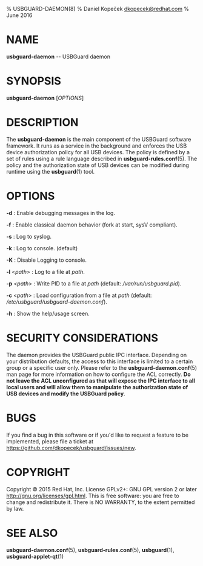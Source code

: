 % USBGUARD-DAEMON(8)
% Daniel Kopeček <dkopecek@redhat.com>
% June 2016

# NAME

**usbguard-daemon** -- USBGuard daemon

# SYNOPSIS

**usbguard-daemon** [*OPTIONS*]

# DESCRIPTION

The **usbguard-daemon** is the main component of the USBGuard software framework. It runs as a service in the background and enforces the USB device authorization policy for all USB devices. The policy is defined by a set of rules using a rule language described in **usbguard-rules.conf**(5). The policy and the authorization state of USB devices can be modified during runtime using the **usbguard**(1) tool.

# OPTIONS

**-d**
:   Enable debugging messages in the log.

**-f**
:   Enable classical daemon behavior (fork at start, sysV compliant).

**-s**
:   Log to syslog.

**-k**
:   Log to console. (default)

**-K**
:   Disable Logging to console.

**-l** <*path*>
:   Log to a file at *path*.

**-p** <*path*>
:   Write PID to a file at *path* (default: */var/run/usbguard.pid*).

**-c** <*path*>
:   Load configuration from a file at *path* (default: */etc/usbguard/usbguard-daemon.conf*).

**-h**
:   Show the help/usage screen.

# SECURITY CONSIDERATIONS

The daemon provides the USBGuard public IPC interface. Depending on your distribution defaults, the access to this interface is limited to a certain group or a specific user only. Please refer to the **usbguard-daemon.conf**(5) man page for more information on how to configure the ACL correctly. **Do not leave the ACL unconfigured as that will expose the IPC interface to all local users and will allow them to manipulate the authorization state of USB devices and modify the USBGuard policy**.

# BUGS

If you find a bug in this software or if you'd like to request a feature to be implemented, please file a ticket at <https://github.com/dkopecek/usbguard/issues/new>.

# COPYRIGHT

Copyright © 2015 Red Hat, Inc.  License GPLv2+: GNU GPL version 2 or later <http://gnu.org/licenses/gpl.html>. This is free software: you are free to change and redistribute it.  There is NO WARRANTY, to the extent permitted by law.

# SEE ALSO

**usbguard-daemon.conf**(5), **usbguard-rules.conf**(5), **usbguard**(1), **usbguard-applet-qt**(1)

